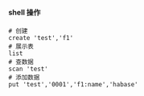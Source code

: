 #### shell 操作
```
# 创建
create 'test','f1'
# 展示表
list
# 查数据
scan 'test'
# 添加数据
put 'test','0001','f1:name','habase'
```
